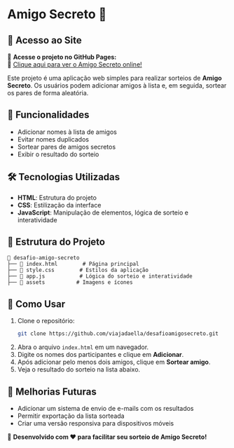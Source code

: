 # Amigo Secreto 🎁

## 🚀 Acesso ao Site  

📌 **Acesse o projeto no GitHub Pages:**  
🔗 [Clique aqui para ver o Amigo Secreto online!](https://viajadaella.github.io/desafioamigosecreto/)


Este projeto é uma aplicação web simples para realizar sorteios de **Amigo Secreto**. Os usuários podem adicionar amigos à lista e, em seguida, sortear os pares de forma aleatória.

## 🚀 Funcionalidades
- Adicionar nomes à lista de amigos
- Evitar nomes duplicados
- Sortear pares de amigos secretos
- Exibir o resultado do sorteio

## 🛠️ Tecnologias Utilizadas
- **HTML**: Estrutura do projeto
- **CSS**: Estilização da interface
- **JavaScript**: Manipulação de elementos, lógica de sorteio e interatividade

## 📂 Estrutura do Projeto
```
📂 desafio-amigo-secreto
├── 📄 index.html        # Página principal
├── 📄 style.css        # Estilos da aplicação
├── 📄 app.js           # Lógica do sorteio e interatividade
├── 📂 assets          # Imagens e ícones
```

## 📜 Como Usar
1. Clone o repositório:
   ```sh
   git clone https://github.com/viajadaella/desafioamigosecreto.git
   ```
2. Abra o arquivo `index.html` em um navegador.
3. Digite os nomes dos participantes e clique em **Adicionar**.
4. Após adicionar pelo menos dois amigos, clique em **Sortear amigo**.
5. Veja o resultado do sorteio na lista abaixo.

## 📌 Melhorias Futuras
- Adicionar um sistema de envio de e-mails com os resultados
- Permitir exportação da lista sorteada
- Criar uma versão responsiva para dispositivos móveis

📌 **Desenvolvido com ❤️ para facilitar seu sorteio de Amigo Secreto!**
